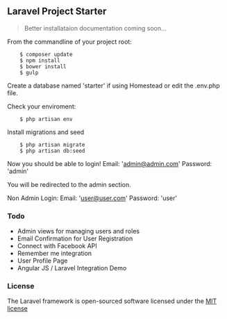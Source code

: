 ## Laravel Project Starter

> Better installataion documentation coming soon...

From the commandline of your project root:

```
	$ composer update
	$ npm install
	$ bower install
	$ gulp
```

Create a database named 'starter' if using Homestead or edit the .env.php file.

Check your enviroment:

```
	$ php artisan env
```

Install migrations and seed

```
	$ php artisan migrate
	$ php artisan db:seed
```

Now you should be able to login!
Email: 'admin@admin.com'
Password: 'admin'

You will be redirected to the admin section.

Non Admin Login:
Email: 'user@user.com'
Password: 'user'

### Todo

- Admin views for managing users and roles
- Email Confirmation for User Registration
- Connect with Facebook API
- Remember me integration
- User Profile Page
- Angular JS / Laravel Integration Demo


### License

The Laravel framework is open-sourced software licensed under the [MIT license](http://opensource.org/licenses/MIT)

